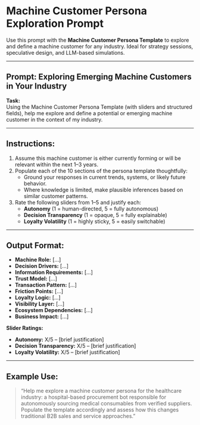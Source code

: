 
# Machine Customer Persona Exploration Prompt

Use this prompt with the **Machine Customer Persona Template** to explore and define a machine customer for any industry. Ideal for strategy sessions, speculative design, and LLM-based simulations.

---

## Prompt: Exploring Emerging Machine Customers in Your Industry

**Task:**  
Using the Machine Customer Persona Template (with sliders and structured fields), help me explore and define a potential or emerging machine customer in the context of my industry.

---

## Instructions:

1. Assume this machine customer is either currently forming or will be relevant within the next 1–3 years.
2. Populate each of the 10 sections of the persona template thoughtfully:
   - Ground your responses in current trends, systems, or likely future behavior.
   - Where knowledge is limited, make plausible inferences based on similar customer patterns.
3. Rate the following sliders from 1–5 and justify each:
   - **Autonomy** (1 = human-directed, 5 = fully autonomous)
   - **Decision Transparency** (1 = opaque, 5 = fully explainable)
   - **Loyalty Volatility** (1 = highly sticky, 5 = easily switchable)

---

## Output Format:

- **Machine Role:** [...]
- **Decision Drivers:** [...]
- **Information Requirements:** [...]
- **Trust Model:** [...]
- **Transaction Pattern:** [...]
- **Friction Points:** [...]
- **Loyalty Logic:** [...]
- **Visibility Layer:** [...]
- **Ecosystem Dependencies:** [...]
- **Business Impact:** [...]

**Slider Ratings:**
- **Autonomy:** X/5 – [brief justification]  
- **Decision Transparency:** X/5 – [brief justification]  
- **Loyalty Volatility:** X/5 – [brief justification]

---

## Example Use:

> “Help me explore a machine customer persona for the healthcare industry: a hospital-based procurement bot responsible for autonomously sourcing medical consumables from verified suppliers. Populate the template accordingly and assess how this changes traditional B2B sales and service approaches.”

